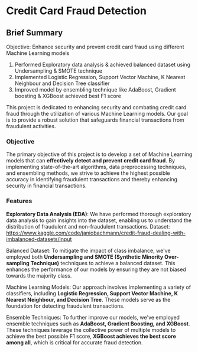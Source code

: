 
# Credit Card Fraud Detection 
## Brief Summary
Objective: Enhance security and prevent credit card fraud using different Machine Learning models
1. Performed Exploratory data analysis & achieved balanced dataset using Undersampling & SMOTE technique
2. Implemented Logistic Regression, Support Vector Machine, K Nearest Neighbour and Decision Tree classifier
3. Improved model by ensembling technique like AdaBoost, Gradient boosting & XGBoost achieved best F1 score


  This project is dedicated to enhancing security and combating credit card fraud through the utilization of various Machine Learning models. Our goal is to provide a robust solution that safeguards financial transactions from fraudulent activities.

### Objective
The primary objective of this project is to develop a set of Machine Learning models that can **effectively detect and prevent credit card fraud**. By implementing state-of-the-art algorithms, data preprocessing techniques, and ensembling methods, we strive to achieve the highest possible accuracy in identifying fraudulent transactions and thereby enhancing security in financial transactions.

### Features
**Exploratory Data Analysis (EDA)**: We have performed thorough exploratory data analysis to gain insights into the dataset, enabling us to understand the distribution of fraudulent and non-fraudulent transactions.
Dataset: https://www.kaggle.com/code/janiobachmann/credit-fraud-dealing-with-imbalanced-datasets/input

Balanced Dataset: To mitigate the impact of class imbalance, we've employed both **Undersampling and SMOTE (Synthetic Minority Over-sampling Technique)** techniques to achieve a balanced dataset. This enhances the performance of our models by ensuring they are not biased towards the majority class.

Machine Learning Models: Our approach involves implementing a variety of classifiers, including **Logistic Regression, Support Vector Machine, K Nearest Neighbour, and Decision Tree**. These models serve as the foundation for detecting fraudulent transactions.

Ensemble Techniques: To further improve our models, we've employed ensemble techniques such as **AdaBoost, Gradient Boosting, and XGBoost**. These techniques leverage the collective power of multiple models to achieve the best possible F1 score, **XGBoost achieves the best score among all**, which is critical for accurate fraud detection.
